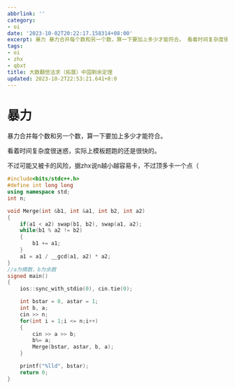```yaml
---
abbrlink: ''
category:
- oi
date: '2023-10-02T20:22:17.158314+08:00'
excerpt: 暴力 暴力合并每个数和另一个数，算一下要加上多少才能符合。 看着时间复杂度很迷惑，实际上模板题跑的还是很快的。 不过可能又被卡的风险，据zhx说n越小越容易卡，不过顶多卡一个点（
tags:
- oi
- zhx
- qbxt
title: 大数翻倍法求（拓展）中国剩余定理
updated: 2023-10-2T22:53:21.641+8:0
---
```

# 暴力

暴力合并每个数和另一个数，算一下要加上多少才能符合。

看着时间复杂度很迷惑，实际上模板题跑的还是很快的。

不过可能又被卡的风险，据zhx说n越小越容易卡，不过顶多卡一个点（

```cpp
#include<bits/stdc++.h>
#define int long long
using namespace std;
int n;

void Merge(int &b1, int &a1, int b2, int a2)
{
	if(a1 < a2) swap(b1, b2), swap(a1, a2);
	while(b1 % a2 != b2)
	{
		b1 += a1;
	}
	a1 = a1 / __gcd(a1, a2) * a2;
}
//a为模数，b为余数 
signed main()
{
	ios::sync_with_stdio(0), cin.tie(0);

	int bstar = 0, astar = 1;
	int b, a;
	cin >> n;
	for(int i = 1;i <= n;i++)
	{
		cin >> a >> b;
		b%= a;
		Merge(bstar, astar, b, a);
	}

	printf("%lld", bstar);
	return 0;
}
```

